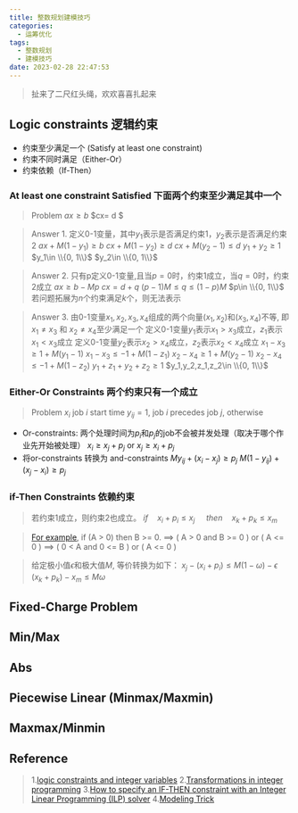 ```yaml
---
title: 整数规划建模技巧
categories:
  - 运筹优化
tags:
  - 整数规划
  - 建模技巧
date: 2023-02-28 22:47:53
---
```

> 扯来了二尺红头绳，欢欢喜喜扎起来

## Logic constraints 逻辑约束

- 约束至少满足一个 (Satisfy at least one constraint)
- 约束不同时满足（Either-Or）
- 约束依赖（If-Then）

### At least one constraint Satisfied 下面两个约束至少满足其中一个

>Problem
> $ax\geq b$
> $cx= d $

>Answer 1. 定义0-1变量，其中$y_1$表示是否满足约束1，$y_2$表示是否满足约束2
$ax + M(1-y_{1}) \geq b$
$cx + M(1-y_{2}) \geq d$
$cx + M(y_{2}-1) \leq d$
$y_{1} + y_{2} \geq 1$
$y_1\in \\{0, 1\\}$
$y_2\in \\{0, 1\\}$

>Answer 2. 只有p定义0-1变量,且当$p=0$时，约束1成立，当$q=0$时，约束2成立
$ax \geq b - Mp$
$cx = d + q$
$(p-1)M \leq q \leq (1-p)M$
$p\in \\{0, 1\\}$
若问题拓展为$n$个约束满足$k$个，则无法表示

>Answer 3. 由0-1变量$x_1, x_2, x_3, x_4$组成的两个向量$(x_1, x_2)$和$(x_3,x_4)$不等, 即$x_1\neq x_3$ 和 $x_2\neq x_4$至少满足一个
定义0-1变量$y_1$表示$x_1>x_3$成立，$z_1$表示$x_1<x_3$成立
定义0-1变量$y_2$表示$x_2>x_4$成立，$z_2$表示$x_2<x_4$成立
$x_1 - x_3 \geq 1 + M(y_1-1)$
$x_1 - x_3 \leq -1 + M(1-z_1)$
$x_2 - x_4 \geq 1 + M(y_2-1)$
$x_2 - x_4 \leq -1 + M(1-z_2)$
$y_1+z_1+y_2+z_2\geq 1$
$y_1,y_2,z_1,z_2\in \\{0, 1\\}$

### Either-Or Constraints 两个约束只有一个成立

>Problem
$x_i$ job $i$ start time
$y_{ij}=1$, job $i$ precedes job $j$, otherwise
- Or-constraints: 两个处理时间为$p_i$和$p_j$的job不会被并发处理（取决于哪个作业先开始被处理）
$x_i \geq x_j + p_j$  or
$x_j \geq x_i + p_j$
- 将or-constraints 转换为 and-constraints
$My_{ij} + (x_i - x_j) \geq p_j$
$M(1-y_{ij}) + (x_j - x_i) \geq p_j$

### if-Then Constraints 依赖约束

>若约束1成立，则约束2也成立。
$if \quad x_i + p_i \leq x_j$  $\quad then \quad x_k + p_k \leq x_m$

>[For example](http://www.yzuda.org/Useful_Links/optimization/if-then-else-02.html), if (A > 0) then B >= 0.
==>  ( A > 0 and B >= 0 ) or ( A <= 0 )
==>   ( 0 < A and 0 <= B ) or ( A <= 0 )


>给定极小值$\epsilon$和极大值$M$, 等价转换为如下：
$x_j - (x_i+p_i) \leq M(1-\omega) - \epsilon$
$(x_k+p_k) -x_m \leq M\omega$

## Fixed-Charge Problem

## Min/Max

## Abs 

## Piecewise Linear (Minmax/Maxmin)

## Maxmax/Minmin

## Reference

> 1.[logic constraints and integer variables](https://laurentlessard.com/teaching/cs524/slides/20%20-%20logic%20constraints%20and%20integer%20variables.pdf)
> 2.[Transformations in integer programming](https://ocw.mit.edu/courses/15-053-optimization-methods-in-management-science-spring-2013/5b3af480d3aacc8c345c9e0ecfdd4ba4_MIT15_053S13_tut09.pdf)
> 3.[How to specify an IF-THEN constraint with an Integer Linear Programming (ILP) solver](http://www.yzuda.org/Useful_Links/optimization/if-then-else-02.html)
> 4.[Modeling Trick](https://assets.gurobi.com/pdfs/user-events/2017-frankfurt/Modeling-2.pdf)